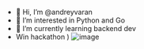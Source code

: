 - 👋 Hi, I’m @andreyvaran
- 👀 I’m interested in Python and Go
- 🌱 I’m currently learning backend dev
-  Win hackathon )
![image](https://user-images.githubusercontent.com/57299272/144706752-6a0f74b9-6531-4aaa-95c4-5fbd61e7b8fd.png)

<!---
andreyvaran/andreyvaran is a ✨ special ✨ repository because its `README.md` (this file) appears on your GitHub profile.
You can click the Preview link to take a look at your changes.
![image](https://user-images.githubusercontent.com/57299272/144706998-34c151ad-39eb-46d9-b79e-0cd5636225ee.png)

--->
